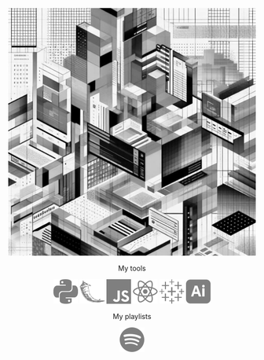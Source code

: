 

<!--
**titamoto/titamoto** is a ✨ _special_ ✨ repository because its `README.md` (this file) appears on your GitHub profile.

Here are some ideas to get you started:

- 🔭 I’m currently working on ...
- 🌱 I’m currently learning ...
- 👯 I’m looking to collaborate on ...
- 🤔 I’m looking for help with ...
- 💬 Ask me about ...
- 📫 How to reach me: ...
- 😄 Pronouns: ...
- ⚡ Fun fact: ...
-->
<img src="pic.jpg"/>
<p></p>  

<p align="center">My tools</p>
<p align="center"><a href="https://www.python.org/" title="Python"><img src="icons/python.png" width="50px" height="50px"/></a> <a href="https://flask.palletsprojects.com/en/2.3.x/" title="Flask"><img src="icons/flask.png" width="50px" height="50px"/></a> <a href="https://www.javascript.com/" title="JavaScript"><img src="icons/javascript.png" width="50px" height="50px"/></a> <a href="https://react.dev/" title="React"><img src="icons/react.png" width="50px" height="50px"/></a>  <a href="https://www.tableau.com/" title="Tableau"><img src="icons/tableau.png" width="50px" height="50px"/></a> <a href="https://www.adobe.com/creativecloud.html" title="Adobe Illustrator"><img src="icons/ai.png" width="50px" height="50px"/></a></p>

<p align="center">My playlists</p>
<p align="center"><a href="https://open.spotify.com/user/kl4xfi4lpihuljak3tg329sjz?si=4c17e4e2fde4470e"  title="Spotify"><img src="icons/spotify.png" width="50px" height="50px"/></a></p>

